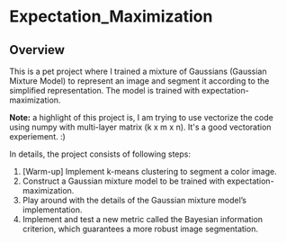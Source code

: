 # Expectation_Maximization

## Overview
This is a pet project where I trained a mixture of Gaussians (Gaussian Mixture Model) to represent an image and segment it according to the simplified representation. The model is trained with expectation-maximization.

**Note:** a highlight of this project is, I am trying to use vectorize the code using numpy with multi-layer matrix (k x m x n). It's a good vectoration experiement. :) 

In details, the project consists of following steps: 
1. [Warm-up] Implement k-means clustering to segment a color image.
2. Construct a Gaussian mixture model to be trained with expectation-maximization.
3. Play around with the details of the Gaussian mixture model’s implementation.
4. Implement and test a new metric called the Bayesian information criterion, which guarantees a more robust image segmentation.

